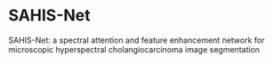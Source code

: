 # SAHIS-Net
SAHIS-Net: a spectral attention and feature enhancement network for microscopic hyperspectral cholangiocarcinoma image segmentation
